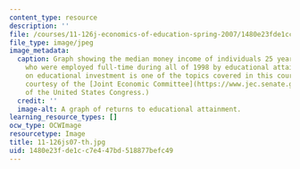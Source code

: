 ```yaml
---
content_type: resource
description: ''
file: /courses/11-126j-economics-of-education-spring-2007/1480e23fde1cc7e447bd518877befc49_11-126js07-th.jpg
file_type: image/jpeg
image_metadata:
  caption: Graph showing the median money income of individuals 25 years and older
    who were employed full-time during all of 1998 by educational attainment. Returns
    on educational investment is one of the topics covered in this course. (Graph
    courtesy of the [Joint Economic Committee](https://www.jec.senate.gov/public/)
    of the United States Congress.)
  credit: ''
  image-alt: A graph of returns to educational attainment.
learning_resource_types: []
ocw_type: OCWImage
resourcetype: Image
title: 11-126js07-th.jpg
uid: 1480e23f-de1c-c7e4-47bd-518877befc49
---
```

